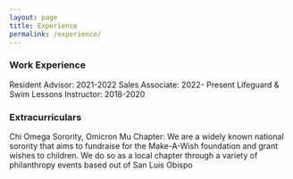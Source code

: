 ```yaml
---
layout: page
title: Experience
permalink: /experience/
---
```

### Work Experience
Resident Advisor: 2021-2022
Sales Associate: 2022- Present
Lifeguard & Swim Lessons Instructor: 2018-2020

### Extracurriculars
Chi Omega Sorority, Omicron Mu Chapter: We are a widely known national sorority that aims to fundraise for the Make-A-Wish foundation and grant wishes to children. We do so as a local chapter through a variety of philanthropy events based out of San Luis Obispo
